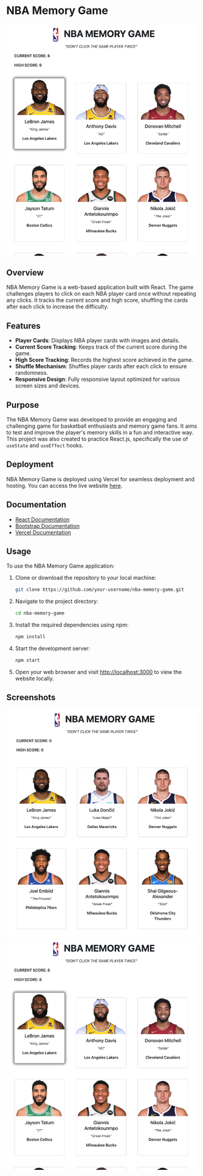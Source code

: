 # NBA Memory Game

![NBA Memory Game Preview](/public/Screenshot2.png)

## Overview

NBA Memory Game is a web-based application built with React. The game challenges players to click on each NBA player card once without repeating any clicks. It tracks the current score and high score, shuffling the cards after each click to increase the difficulty.

## Features

- **Player Cards**: Displays NBA player cards with images and details.
- **Current Score Tracking**: Keeps track of the current score during the game.
- **High Score Tracking**: Records the highest score achieved in the game.
- **Shuffle Mechanism**: Shuffles player cards after each click to ensure randomness.
- **Responsive Design**: Fully responsive layout optimized for various screen sizes and devices.

## Purpose

The NBA Memory Game was developed to provide an engaging and challenging game for basketball enthusiasts and memory game fans. It aims to test and improve the player's memory skills in a fun and interactive way. This project was also created to practice React.js, specifically the use of `useState` and `useEffect` hooks.

## Deployment

NBA Memory Game is deployed using Vercel for seamless deployment and hosting. You can access the live website [here](https://memory-game-beryl-nu.vercel.app/).

## Documentation

- [React Documentation](https://reactjs.org/docs/getting-started.html)
- [Bootstrap Documentation](https://getbootstrap.com/docs/5.1/getting-started/introduction/)
- [Vercel Documentation](https://vercel.com/docs)

## Usage

To use the NBA Memory Game application:

1. Clone or download the repository to your local machine:

    ```bash
    git clone https://github.com/your-username/nba-memory-game.git
    ```

2. Navigate to the project directory:

    ```bash
    cd nba-memory-game
    ```

3. Install the required dependencies using npm:

    ```bash
    npm install
    ```

4. Start the development server:

    ```bash
    npm start
    ```

5. Open your web browser and visit [http://localhost:3000](http://localhost:3000) to view the website locally.

## Screenshots

![Screenshot 1](/public/Screenshot1.png)
![Screenshot 2](/public/Screenshot2.png)
